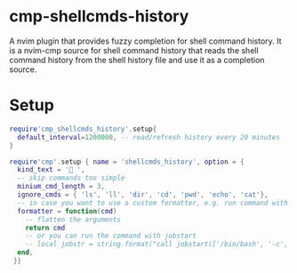 # cmp-shellcmds-history

A nvim plugin that provides fuzzy completion for shell command history.
It is a nvim-cmp source for shell command history that reads the shell command history from the shell history file and use it as a completion source.

# Setup

```lua
require'cmp_shellcmds_history'.setup{
  default_interval=1200000, -- read/refresh history every 20 minutes
}

require'cmp'.setup { name = 'shellcmds_history', option = {
  kind_text = ' ',
  -- skip commands too simple
  minium_cmd_length = 3,
  ignore_cmds = { 'ls', 'll', 'dir', 'cd', 'pwd', 'echo', 'cat'},
  -- in case you want to use a custom formatter, e.g. run command with jobstart
  formatter = function(cmd)
    -- flatten the arguments
    return cmd
    -- or you can run the command with jobstart
    -- local jobstr = string.format("call jobstart(['/bin/bash', '-c', '%s'], {'on_stdout': {j, d, e -> print(d)}} )", cmd:sub(2, #cmd))
  end,
 }}
```
